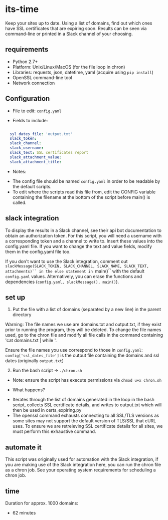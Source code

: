 # its-time

Keep your sites up to date.
Using a list of domains, find out which ones have SSL certificates that are expiring soon.
Results can be seen via command-line or printed in a Slack channel of your choosing.

## requirements

* Python 2.7+
* Platform: Unix/Linux/MacOS (for the file loop in chron)
* Libraries: requests, json, datetime, yaml (acquire using `pip install`)
* OpenSSL command-line tool
* Network connection

## Configuration
* File to edit: `config.yaml`

* Fields to include:
```yaml

  ssl_dates_file: 'output.txt'
  slack_token:
  slack_channel:
  slack_username:
  slack_text: SSL certificates report
  slack_attachment_value:
  slack_attachment_title:
```

* Notes:
 - The config file should be named ```config.yaml``` in order to be readable by the default scripts.
 - To edit where the scripts read this file from, edit the CONFIG variable containing the filename at the bottom of the script before main() is called.

## slack integration

To display the results in a Slack channel, see their api bot documentation to obtain an authorization token. For this script, you will need a username with a corresponding token and a channel to write to. Insert these values into the config.yaml file. If you want to change the text and value fields, modify them in the config.yaml file too.

If you don't want to use the Slack integration, comment out
`slackMessage(SLACK_TOKEN, SLACK_CHANNEL, SLACK_NAME, SLACK_TEXT, attachments)``
in the else statement in `main()`` with the default `config.yaml` values. Alternatively, you can erase the functions and dependencies (`config.yaml, slackMessage(), main()`).

## set up

1) Put the file with a list of domains (separated by a new line) in the parent directory

Warning: The file names we use are domains.txt and output.txt, if they exist prior to running the program, they will be deleted. To change the file names used, go to the chron file and modify all file calls in the command containing 'cat domains.txt | while '.

Ensure the file names you use correspond to those in `config.yaml`:
`config['ssl_dates_file']` is the output file containing the domains and ssl dates (originally `output.txt`)

2) Run the bash script -> `./chron.sh`
* Note: ensure the script has execute permissions via `chmod u+x chron.sh`

* What happens?
 - Iterates through the list of domains generated in the loop in the bash script, collects SSL certificate details, and writes to output.txt which will then be used in certs_expiring.py
 - The openssl command exhausts connecting to all SSL/TLS versions as some sites may not support the default version of TLS/SSL that cURL uses. To ensure we are retreieving SSL certificate details for all sites, we must perform this exhaustive command.

## automate it

This script was originally used for automation with the Slack integration, if you are making use of the Slack integration here, you can run the chron file as a chron job. See your operating system requirements for scheduling a chron job.

## time
Duration for approx. 1000 domains:
 - 62 minutes
